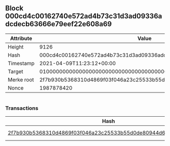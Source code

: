 ## Block 000cd4c00162740e572ad4b73c31d3ad09336adcdecb63666e79eef22e608a69

Attribute | Value
--- | ---
Height | 9126
Hash | 000cd4c00162740e572ad4b73c31d3ad09336adcdecb63666e79eef22e608a69
Timestamp | 2021-04-09T11:23:12+00:00
Target | 0100000000000000000000000000000000000000000000000000000000000000
Merke root | 2f7b930b5368310d4869f03f046a23c25533b55d0de80944d6041e010f4843d7
Nonce | 1987878420

```

```

### Transactions

Hash | Amount
--- | ---
[2f7b930b5368310d4869f03f046a23c25533b55d0de80944d6041e010f4843d7](2f7b930b5368310d4869f03f046a23c25533b55d0de80944d6041e010f4843d7.md) | 10.00000000 SKEPTI 
